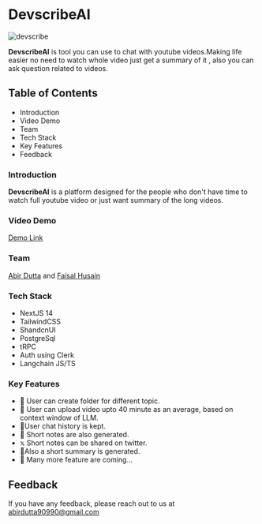 
# DevscribeAI

![devscribe](https://github.com/DeadmanAbir/DevScribe-AI/assets/102755654/f597810b-c79d-4e3f-a0f8-e05b38a27c34)

**DevscribeAI**
 is tool you can use to chat with youtube videos.Making life easier no need to watch whole video just get a summary of it , also you can ask question related to videos.

## Table of Contents

* Introduction
* Video Demo
* Team
* Tech Stack
* Key Features
* Feedback






### Introduction
**DevscribeAI** is a platform designed for the people who don't have time to watch full youtube video or just want summary of the long videos.

### Video Demo
[Demo Link](https://youtu.be/7H_LHlkgUXM)


### Team
[Abir Dutta](https://abir-dutta-porfolio.netlify.app) and [Faisal Husain](https://faisal-husain.vercel.app)



### Tech Stack

* NextJS 14
* TailwindCSS
* ShandcnUI
* PostgreSql
* tRPC
* Auth using Clerk
* Langchain JS/TS



### Key Features

* 📁 User can create folder for different topic.
* 📄 User can upload video upto 40 minute as an average, based on context window of LLM.
*  💭User chat history is kept.
*  📝  Short notes are also generated.
*   𝕩   Short notes can be shared on twitter.
* 📝Also a short summary is generated.
* 🫠 Many more feature are coming...


## Feedback

If you have any feedback, please reach out to us at abirdutta90990@gmail.com


